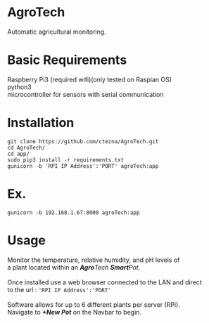 # AgroTech
Automatic agricultural monitoring.
# Basic Requirements
Raspberry Pi3 (required wifi)(only tested on Raspian OS)
<br>
python3
<br>
microcontroller for sensors with serial communication
# Installation
`git clone https://github.com/ctezna/AgroTech.git`<br>
`cd AgroTech/`<br>
`cd app/`<br>
`sudo pip3 install -r requirements.txt`<br>
`gunicorn -b 'RPI IP Address':'PORT' agroTech:app`<br>
# Ex.
`gunicorn -b 192.168.1.67:8000 agroTech:app`
# Usage
Monitor the temperature, relative humidity, and pH levels of<br>
a plant located within an <em><b>Agro</b>Tech <b>Smart</b>Pot</em>.<br><br>
Once installed use a web browser connected to the LAN and direct<br>
to the url : `'RPI IP Address':'PORT'`<br><br>
Software allows for up to 6 different plants per server (RPi).<br>
Navigate to <strong><em>+New Pot</em></strong> on the Navbar to begin.
